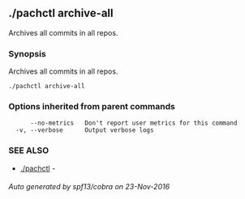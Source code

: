 ## ./pachctl archive-all

Archives all commits in all repos.

### Synopsis


Archives all commits in all repos.

```
./pachctl archive-all
```

### Options inherited from parent commands

```
      --no-metrics   Don't report user metrics for this command
  -v, --verbose      Output verbose logs
```

### SEE ALSO
* [./pachctl](./pachctl.md)	 - 

###### Auto generated by spf13/cobra on 23-Nov-2016
